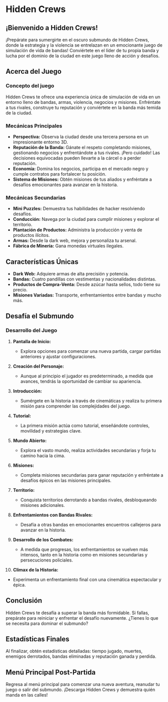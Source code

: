 # Hidden Crews

## ¡Bienvenido a Hidden Crews!

¡Prepárate para sumergirte en el oscuro submundo de Hidden Crews, donde la estrategia y la violencia se entrelazan en un emocionante juego de simulación de vida de bandas! Conviértete en el líder de tu propia banda y lucha por el dominio de la ciudad en este juego lleno de acción y desafíos.

## Acerca del Juego

### Concepto del juego
Hidden Crews te ofrece una experiencia única de simulación de vida en un entorno lleno de bandas, armas, violencia, negocios y misiones. Enfréntate a tus rivales, construye tu reputación y conviértete en la banda más temida de la ciudad.

### Mecánicas Principales
- **Perspectiva:** Observa la ciudad desde una tercera persona en un impresionante entorno 3D.
- **Reputación de la Banda:** Gánate el respeto completando misiones, gestionando negocios y enfrentándote a tus rivales. ¡Pero cuidado! Las decisiones equivocadas pueden llevarte a la cárcel o a perder reputación.
- **Economía:** Domina los negocios, participa en el mercado negro y cumple contratos para fortalecer tu posición.
- **Sistema de Misiones:** Obtén misiones de tus aliados y enfréntate a desafíos emocionantes para avanzar en la historia.

### Mecánicas Secundarias
- **Mini Puzzles:** Demuestra tus habilidades de hacker resolviendo desafíos.
- **Conducción:** Navega por la ciudad para cumplir misiones y explorar el territorio.
- **Plantación de Productos:** Administra la producción y venta de productos ilícitos.
- **Armas:** Desde la dark web, mejora y personaliza tu arsenal.
- **Fábrica de Minería:** Gana monedas virtuales ilegales.

## Características Únicas

- **Dark Web:** Adquiere armas de alta precisión y potencia.
- **Bandas:** Cuatro pandillas con vestimentas y nacionalidades distintas.
- **Productos de Compra-Venta:** Desde azúcar hasta sellos, todo tiene su precio.
- **Misiones Variadas:** Transporte, enfrentamientos entre bandas y mucho más.

## Desafía el Submundo

### Desarrollo del Juego

1. **Pantalla de Inicio:**
   - Explora opciones para comenzar una nueva partida, cargar partidas anteriores y ajustar configuraciones.

2. **Creación del Personaje:**
   - Aunque al principio el jugador es predeterminado, a medida que avances, tendrás la oportunidad de cambiar su apariencia.

3. **Introducción:**
   - Sumérgete en la historia a través de cinemáticas y realiza tu primera misión para comprender las complejidades del juego.

4. **Tutorial:**
   - La primera misión actúa como tutorial, enseñándote controles, movilidad y estrategias clave.

5. **Mundo Abierto:**
   - Explora el vasto mundo, realiza actividades secundarias y forja tu camino hacia la cima.

6. **Misiones:**
   - Completa misiones secundarias para ganar reputación y enfréntate a desafíos épicos en las misiones principales.

7. **Territorio:**
   - Conquista territorios derrotando a bandas rivales, desbloqueando misiones adicionales.

8. **Enfrentamientos con Bandas Rivales:**
   - Desafía a otras bandas en emocionantes encuentros callejeros para avanzar en la historia.

9. **Desarrollo de los Combates:**
   - A medida que progresas, los enfrentamientos se vuelven más intensos, tanto en la historia como en misiones secundarias y persecuciones policiales.

10. **Climax de la Historia:**
   - Experimenta un enfrentamiento final con una cinemática espectacular y épica.

## Conclusión

Hidden Crews te desafía a superar la banda más formidable. Si fallas, prepárate para reiniciar y enfrentar el desafío nuevamente. ¿Tienes lo que se necesita para dominar el submundo?

## Estadísticas Finales

Al finalizar, obtén estadísticas detalladas: tiempo jugado, muertes, enemigos derrotados, bandas eliminadas y reputación ganada y perdida.

## Menú Principal Post-Partida

Regresa al menú principal para comenzar una nueva aventura, reanudar tu juego o salir del submundo. ¡Descarga Hidden Crews y demuestra quién manda en las calles!
